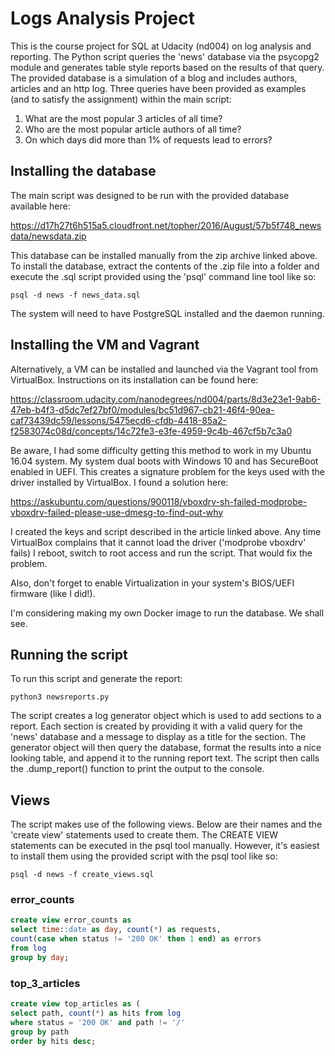 # Logs Analysis Project
This is the course project for SQL at Udacity (nd004) on log analysis and reporting.  The Python script queries the 'news' database via the psycopg2 module and generates table style reports based on the results of that query.  The provided database is a simulation of a blog and includes authors, articles and an http log.  Three queries have been provided as examples (and to satisfy the assignment) within the main script:

1. What are the most popular 3 articles of all time?
2. Who are the most popular article authors of all time?
3. On which days did more than 1% of requests lead to errors?

## Installing the database

The main script was designed to be run with the provided database available here:

https://d17h27t6h515a5.cloudfront.net/topher/2016/August/57b5f748_newsdata/newsdata.zip

This database can be installed manually from the zip archive linked above.  To install the database, extract the contents of the .zip file into a folder and execute the .sql script provided using the 'psql' command line tool like so:

~~~~
psql -d news -f news_data.sql
~~~~

The system will need to have PostgreSQL installed and the daemon running.

## Installing the VM and Vagrant

Alternatively, a VM can be installed and launched via the Vagrant tool from VirtualBox.  Instructions on its installation can be found here:

https://classroom.udacity.com/nanodegrees/nd004/parts/8d3e23e1-9ab6-47eb-b4f3-d5dc7ef27bf0/modules/bc51d967-cb21-46f4-90ea-caf73439dc59/lessons/5475ecd6-cfdb-4418-85a2-f2583074c08d/concepts/14c72fe3-e3fe-4959-9c4b-467cf5b7c3a0

Be aware, I had some difficulty getting this method to work in my Ubuntu 16.04 system.  My system dual boots with Windows 10 and has SecureBoot enabled in UEFI.  This creates a signature problem for the keys used with the driver installed by VirtualBox.  I found a solution here:

https://askubuntu.com/questions/900118/vboxdrv-sh-failed-modprobe-vboxdrv-failed-please-use-dmesg-to-find-out-why

I created the keys and script described in the article linked above.  Any time VirtualBox complains that it cannot load the driver ('modprobe vboxdrv' fails) I reboot, switch to root access and run the script.  That would fix the problem.

Also, don't forget to enable Virtualization in your system's BIOS/UEFI firmware (like I did!).

I'm considering making my own Docker image to run the database.  We shall see.

## Running the script

To run this script and generate the report:

~~~~shell
python3 newsreports.py
~~~~

The script creates a log generator object which is used to add sections to a report.  Each section is created by providing it with a valid query for the 'news' database and a message to display as a title for the section.  The generator object will then query the database, format the results into a nice looking table, and append it to the running report text.  The script then calls the .dump_report() function to print the output to the console.

## Views

The script makes use of the following views.  Below are their names and the 'create view' statements used to create them. The CREATE VIEW statements can be executed in the psql tool manually.  However, it's easiest to install them using the provided script with the psql tool like so:

~~~~shell
psql -d news -f create_views.sql
~~~~

### error_counts

~~~~sql
create view error_counts as
select time::date as day, count(*) as requests,
count(case when status != '200 OK' then 1 end) as errors
from log
group by day;
~~~~

### top_3_articles

~~~~sql
create view top_articles as (
select path, count(*) as hits from log
where status = '200 OK' and path != '/'
group by path
order by hits desc;
~~~~
